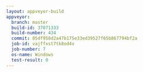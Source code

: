 ```yaml
---
layout: appveyor-build
appveyor:
  branch: master
  build-id: 37071333
  build-number: 434
  commit: 85df958d2a47b175e33ed39527f65b867794bf2a
  job-id: vajffxst7tk8od4v
  job-number: 7
  os-name: Windows
  test-result: 0
---
```

